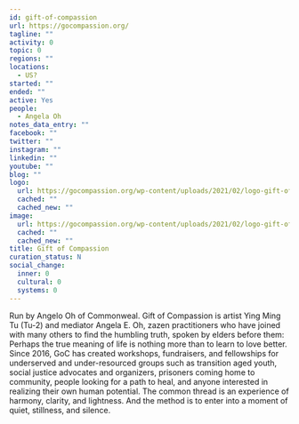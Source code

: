 ```yaml
---
id: gift-of-compassion
url: https://gocompassion.org/
tagline: ""
activity: 0
topic: 0
regions: ""
locations:
  - US?
started: ""
ended: ""
active: Yes
people:
  - Angela Oh
notes_data_entry: ""
facebook: ""
twitter: ""
instagram: ""
linkedin: ""
youtube: ""
blog: ""
logo:
  url: https://gocompassion.org/wp-content/uploads/2021/02/logo-gift-of-compassion.svg
  cached: ""
  cached_new: ""
image:
  url: https://gocompassion.org/wp-content/uploads/2021/02/logo-gift-of-compassion.svg
  cached: ""
  cached_new: ""
title: Gift of Compassion
curation_status: N
social_change:
  inner: 0
  cultural: 0
  systems: 0
---
```


Run by Angelo Oh of Commonweal. Gift of Compassion is artist Ying Ming Tu (Tu-2) and mediator Angela E. Oh, zazen practitioners who have joined with many others to find the humbling truth, spoken by elders before them:  Perhaps the true meaning of life is nothing more than to learn to love better. Since 2016, GoC has created workshops, fundraisers, and fellowships for underserved and under-resourced groups such as transition aged youth, social justice advocates and organizers, prisoners coming home to community, people looking for a path to heal, and anyone interested in realizing their own human potential. The common thread is an experience of harmony, clarity, and lightness. And the method is to enter into a moment of quiet, stillness, and silence.
